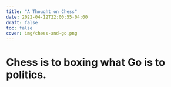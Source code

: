 ```yaml
---
title: "A Thought on Chess"
date: 2022-04-12T22:00:55-04:00
draft: false
toc: false
cover: img/chess-and-go.png
---
```


# Chess is to boxing what Go is to politics.
